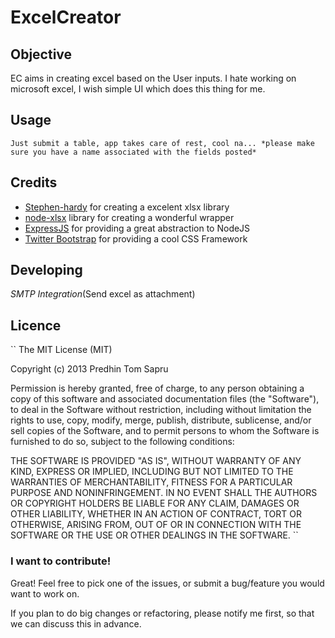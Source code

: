 # ExcelCreator

## Objective
EC aims in creating excel based on the User inputs.
I hate working on microsoft excel, I wish simple UI which does this thing for me.

## Usage
``
Just submit a table, app takes care of rest, cool na...
*please make sure you have a name associated with the fields posted*
``

## Credits
* [Stephen-hardy](https://github.com/stephen-hardy/ "Stephen-hardy") for creating a excelent xlsx library
* [node-xlsx](https://npmjs.org/package/node-xlsx/ "node-xlsx") library for creating a wonderful wrapper
* [ExpressJS](http://expressjs.com/ "ExpressJS") for providing a great abstraction to NodeJS
* [Twitter Bootstrap](http://getbootstrap.com/ "Twitter Bootstrap") for providing a cool CSS Framework

## Developing
*SMTP Integration*(Send excel as attachment)

## Licence
``
The MIT License (MIT)

Copyright (c) 2013 Predhin Tom Sapru

Permission is hereby granted, free of charge, to any person obtaining a copy of
this software and associated documentation files (the "Software"), to deal in
the Software without restriction, including without limitation the rights to
use, copy, modify, merge, publish, distribute, sublicense, and/or sell copies of
the Software, and to permit persons to whom the Software is furnished to do so,
subject to the following conditions:


THE SOFTWARE IS PROVIDED "AS IS", WITHOUT WARRANTY OF ANY KIND, EXPRESS OR
IMPLIED, INCLUDING BUT NOT LIMITED TO THE WARRANTIES OF MERCHANTABILITY, FITNESS
FOR A PARTICULAR PURPOSE AND NONINFRINGEMENT. IN NO EVENT SHALL THE AUTHORS OR
COPYRIGHT HOLDERS BE LIABLE FOR ANY CLAIM, DAMAGES OR OTHER LIABILITY, WHETHER
IN AN ACTION OF CONTRACT, TORT OR OTHERWISE, ARISING FROM, OUT OF OR IN
CONNECTION WITH THE SOFTWARE OR THE USE OR OTHER DEALINGS IN THE SOFTWARE.
``

### I want to contribute!

Great! Feel free to pick one of the issues, or submit a bug/feature you would
want to work on.

If you plan to do big changes or refactoring, please notify me first, so that
we can discuss this in advance.

 
